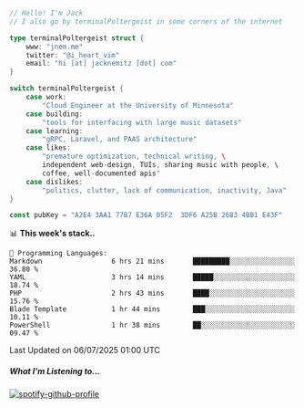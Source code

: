 ```go
// Hello! I'm Jack
// I also go by terminalPoltergeist in some corners of the internet

type terminalPoltergeist struct {
    www: "jnem.me"
    twitter: "@i_heart_vim"
    email: "hi [at] jacknemitz [dot] com"
}

switch terminalPoltergeist {
    case work:
        "Cloud Engineer at the University of Minnesota"
    case building:
        "tools for interfacing with large music datasets"
    case learning:
        "gRPC, Laravel, and PAAS architecture"
    case likes:
        "premature optimization, technical writing, \
        independent web-design, TUIs, sharing music with people, \
        coffee, well-documented apis"
    case dislikes:
        "politics, clutter, lack of communication, inactivity, Java"
}

const pubKey = "A2E4 3AA1 77B7 E36A 05F2  3DF6 A25B 2683 4BB1 E43F"
```

<!--START_SECTION:waka-->
📊 **This week's stack..** 

```text
💬 Programming Languages: 
Markdown                 6 hrs 21 mins       █████████░░░░░░░░░░░░░░░░   36.80 % 
YAML                     3 hrs 14 mins       █████░░░░░░░░░░░░░░░░░░░░   18.74 % 
PHP                      2 hrs 43 mins       ████░░░░░░░░░░░░░░░░░░░░░   15.76 % 
Blade Template           1 hr 44 mins        ███░░░░░░░░░░░░░░░░░░░░░░   10.11 % 
PowerShell               1 hr 38 mins        ██░░░░░░░░░░░░░░░░░░░░░░░   09.47 % 
```


 Last Updated on 06/07/2025 01:00 UTC
<!--END_SECTION:waka-->

##### What I'm Listening to...

[![spotify-github-profile](https://jnem.me/listening-item?maxAge=2592000)](https://jnem.me/listening)

